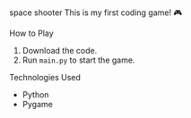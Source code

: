 space shooter
This is my first coding game! 🎮

 How to Play
1. Download the code.
2. Run `main.py` to start the game.

 Technologies Used
- Python
- Pygame 
